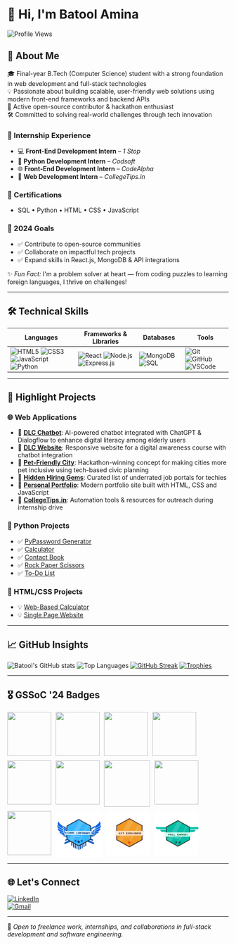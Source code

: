 # 👋 Hi, I'm Batool Amina

![Profile Views](https://komarev.com/ghpvc/?username=BatoolAmina&color=red)

## 🌟 About Me

🎓 Final-year B.Tech (Computer Science) student with a strong foundation in web development and full-stack technologies  
💡 Passionate about building scalable, user-friendly web solutions using modern front-end frameworks and backend APIs  
🔁 Active open-source contributor & hackathon enthusiast  
🛠️ Committed to solving real-world challenges through tech innovation

### 💼 Internship Experience

- 💻 **Front-End Development Intern** – *1 Stop*  
- 🐍 **Python Development Intern** – *Codsoft*  
- 🌐 **Front-End Development Intern** – *CodeAlpha*  
- 📨 **Web Development Intern** – *CollegeTips.in*

### 📜 Certifications
- SQL • Python • HTML • CSS • JavaScript

### 🎯 2024 Goals
- ✅ Contribute to open-source communities  
- ✅ Collaborate on impactful tech projects  
- ✅ Expand skills in React.js, MongoDB & API integrations  

✨ *Fun Fact:* I'm a problem solver at heart — from coding puzzles to learning foreign languages, I thrive on challenges!

---

## 🛠️ Technical Skills

| Languages | Frameworks & Libraries | Databases | Tools |
|-----------|------------------------|-----------|-------|
| ![HTML5](https://img.shields.io/badge/HTML5-E34F26?logo=html5&logoColor=white) ![CSS3](https://img.shields.io/badge/CSS3-1572B6?logo=css3&logoColor=white) ![JavaScript](https://img.shields.io/badge/JavaScript-F7DF1E?logo=javascript&logoColor=black) ![Python](https://img.shields.io/badge/Python-3776AB?logo=python&logoColor=white) | ![React](https://img.shields.io/badge/React-20232A?logo=react&logoColor=61DAFB) ![Node.js](https://img.shields.io/badge/Node.js-339933?logo=nodedotjs&logoColor=white) ![Express.js](https://img.shields.io/badge/Express.js-000000?logo=express&logoColor=white) | ![MongoDB](https://img.shields.io/badge/MongoDB-47A248?logo=mongodb&logoColor=white) ![SQL](https://img.shields.io/badge/SQL-4479A1?logo=postgresql&logoColor=white) | ![Git](https://img.shields.io/badge/Git-F05032?logo=git&logoColor=white) ![GitHub](https://img.shields.io/badge/GitHub-181717?logo=github&logoColor=white) ![VSCode](https://img.shields.io/badge/VS%20Code-007ACC?logo=visualstudiocode&logoColor=white) |

---

## 🚀 Highlight Projects

### 🌐 Web Applications

- 🔹 [**DLC Chatbot**](https://github.com/BatoolAmina/DLC-Chatbot): AI-powered chatbot integrated with ChatGPT & Dialogflow to enhance digital literacy among elderly users  
- 🔹 [**DLC Website**](https://github.com/BatoolAmina/DLC_Website_BatoolAmina): Responsive website for a digital awareness course with chatbot integration  
- 🔹 [**Pet-Friendly City**](https://github.com/BatoolAmina/Pet-Friendly-City): Hackathon-winning concept for making cities more pet inclusive using tech-based civic planning  
- 🔹 [**Hidden Hiring Gems**](https://github.com/BatoolAmina/Hidden-Hiring-Gems): Curated list of underrated job portals for techies  
- 🔹 [**Personal Portfolio**](https://github.com/BatoolAmina/portfolio): Modern portfolio site built with HTML, CSS and JavaScript
- 🔹 [**CollegeTips.in**](https://github.com/BatoolAmina/CollegeTips.in): Automation tools & resources for outreach during internship drive  

### 🐍 Python Projects

- ✅ [PyPassword Generator](https://github.com/BatoolAmina/CODSOFT/blob/main/PasswordGenerator.py)  
- ✅ [Calculator](https://github.com/BatoolAmina/CODSOFT/blob/main/Calculator.py)  
- ✅ [Contact Book](https://github.com/BatoolAmina/CODSOFT/blob/main/ContactBook.py)  
- ✅ [Rock Paper Scissors](https://github.com/BatoolAmina/CODSOFT/blob/main/RockPaperScissor.py)  
- ✅ [To-Do List](https://github.com/BatoolAmina/CODSOFT/blob/main/ToDoList.py)  

### 🧮 HTML/CSS Projects

- 💡 [Web-Based Calculator](https://github.com/BatoolAmina/HtmlAndBootstrapCalculator)  
- 💡 [Single Page Website](https://github.com/BatoolAmina/SinglePageWebsite)  

---

## 📈 GitHub Insights

![Batool's GitHub stats](https://github-readme-stats.vercel.app/api?username=BatoolAmina&show_icons=true&theme=radical)
![Top Languages](https://github-readme-stats.vercel.app/api/top-langs/?username=BatoolAmina&layout=compact&theme=radical)
[![GitHub Streak](https://github-readme-streak-stats.herokuapp.com/?user=BatoolAmina&theme=radical)](https://git.io/streak-stats)
[![Trophies](https://github-profile-trophy.vercel.app/?username=BatoolAmina&theme=radical)](https://github.com/ryo-ma/github-profile-trophy)

---

## 🎖️ GSSoC '24 Badges

<div align='center' style='display:flex; flex-wrap:wrap; gap:10px;'>
  <img src="https://raw.githubusercontent.com/GSSoC24/Postman-Challenge/main/docs/assets/Postman%20White.png" width="100px" height="100px" />
  <img src="https://raw.githubusercontent.com/GSSoC24/Postman-Challenge/main/docs/assets/1.png" width="100px" height="100px" />
  <img src="https://raw.githubusercontent.com/GSSoC24/Postman-Challenge/main/docs/assets/2.png" width="100px" height="100px" />
  <img src="https://raw.githubusercontent.com/GSSoC24/Postman-Challenge/main/docs/assets/3.png" width="100px" height="100px" />
  <img src="https://raw.githubusercontent.com/GSSoC24/Postman-Challenge/main/docs/assets/4.png" width="100px" height="100px" />
  <img src="https://raw.githubusercontent.com/GSSoC24/Postman-Challenge/main/docs/assets/5.png" width="100px" height="100px" />
  <img src="https://raw.githubusercontent.com/GSSoC24/Postman-Challenge/main/docs/assets/6.png" width="105px" height="105px" />
  <img src="https://raw.githubusercontent.com/GSSoC24/Postman-Challenge/main/docs/assets/7.png" width="100px" height="100px" />
  <img src="https://raw.githubusercontent.com/GSSoC24/Postman-Challenge/main/docs/assets/8.png" width="100px" height="100px" />
  <img src="https://raw.githubusercontent.com/GSSoC24/Contributor/refs/heads/main/assets/Code%20Luminary.png" width="105px" height="105px" />
  <img src="https://raw.githubusercontent.com/GSSoC24/Contributor/refs/heads/main/assets/Git%20Explorer.png" width="100px" height="100px" />
  <img src="https://raw.githubusercontent.com/GSSoC24/Contributor/refs/heads/main/assets/Pull%20Expert.png" width="100px" height="100px" />
</div>

---

## 🌐 Let's Connect

[![LinkedIn](https://img.shields.io/badge/LinkedIn-blue?logo=linkedin&logoColor=white)](https://www.linkedin.com/in/batool-amina/)  
[![Gmail](https://img.shields.io/badge/Gmail-red?logo=gmail&logoColor=white)](mailto:batool.amina.110@gmail.com)

---

🚀 *Open to freelance work, internships, and collaborations in full-stack development and software engineering.*
